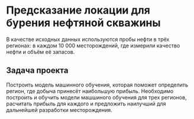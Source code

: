 # Предсказание локации для бурения нефтяной скважины

В качестве исходных данных используются пробы нефти в трёх регионах: в каждом 10 000 месторождений, где измерили качество нефти и объём её запасов. 

## Задача проекта

Построить модель машинного обучения, которая поможет определить регион, где добыча принесёт наибольшую прибыль. Необходимо построить и обучить модели машшиного обучения для трех регионов, расчитать прибыль для каждого и предложить наилучший для дальнейшей разработки месторождения. 
